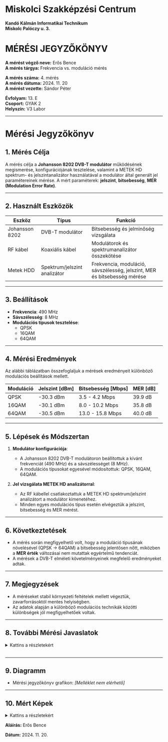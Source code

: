 # Miskolci Szakképzési Centrum  
**Kandó Kálmán Informatikai Technikum**  
**Miskolc Palóczy u. 3.**

# MÉRÉSI JEGYZŐKÖNYV

**A mérést végző neve:** Erős Bence  
**A mérés tárgya:** Frekvencia vs. moduláció mérés


**A mérés száma:** 4. mérés  
**A mérés dátuma:** 2024. 11. 20  
**A mérést vezette:** Sándor Péter  

**Évfolyam:** 13. E  
**Csoport:** GYAK 2  
**Helyszín:** V3 Labor 

---

# Mérési Jegyzőkönyv

## 1. Mérés Célja
A mérés célja a **Johansson 8202 DVB-T modulátor** működésének megismerése, konfigurációjának tesztelése, valamint a METEK HD spektrum- és jelszintanalizátor használatával a modulátor által generált jel paramétereinek mérése. A mért paraméterek: **jelszint**, **bitsebesség**, **MER (Modulation Error Rate)**.

---

## 2. Használt Eszközök

| Eszköz                     | Típus                       | Funkció                                           |
|----------------------------|-----------------------------|---------------------------------------------------|
| Johansson 8202             | DVB-T modulátor            | Bitsebesség és jelminőség vizsgálata              |
| RF kábel                   | Koaxiális kábel            | Modulátorok és spektrumanalizátor összekötése     |
| Metek HDD                  | Spektrum/jelszint analizátor| Frekvencia, moduláció, sávszélesség, jelszint, MER és bitsebesség mérése |

---

## 3. Beállítások
- **Frekvencia**: 490 MHz  
- **Sávszélesség**: 8 MHz  
- **Modulációs típusok tesztelése**:  
  - QPSK  
  - 16QAM  
  - 64QAM  

---

## 4. Mérési Eredmények
Az alábbi táblázatban összefoglaljuk a mérések eredményeit különböző modulációs beállítások mellett.

| **Moduláció** | **Jelszint [dBm]** | **Bitsebesség [Mbps]** | **MER [dB]** |
|---------------|---------------------|------------------------|--------------|
| QPSK          | -30.3 dBm          | 3.5 - 4.2 Mbps        | 39.9 dB      |
| 16QAM         | -30.1 dBm          | 8.0 - 10.2 Mbps       | 35.8 dB      |
| 64QAM         | -30.5 dBm          | 13.0 - 15.8 Mbps      | 40.0 dB      |

---

## 5. Lépések és Módszertan
1. **Modulátor konfigurációja**:
   - A Johansson 8202 DVB-T modulátoron beállítottuk a kívánt frekvenciát (490 MHz) és a sávszélességet (8 MHz).  
   - A modulációs típusokat egyesével módosítottuk: QPSK, 16QAM, 64QAM.

2. **Jel vizsgálata METEK HD analizátorral**:
   - Az RF kábellel csatlakoztattuk a METEK HD spektrum/jelszint analizátort a modulátor kimenetéhez.  
   - Minden egyes modulációs típus esetén elvégeztük a jelszint, bitsebesség és MER mérést.  

---

## 6. Következtetések
- A mérés során megfigyelhető volt, hogy a moduláció típusának növelésével (QPSK → 64QAM) a bitsebesség jelentősen nőtt, miközben a **MER érték** változásai nem mutattak egyértelmű tendenciát.  
- A mérések a DVB-T elméleti követelményeinek megfelelő eredményeket adtak.

---

## 7. Megjegyzések
- A méréseket stabil környezeti feltételek mellett végeztük, zavarforrásoktól mentes helyiségben.  
- Az adatok alapján a különböző modulációs technikák közötti különbségek jól megfigyelhetőek voltak.

---

## 8. További Mérési Javaslatok

<details>

<summary>Kattins a részletekért</summary>

1. Szélsőséges Jelszint Tesztelése

- **Cél**: Vizsgálni, hogyan viselkedik a rendszer különböző jelszint értékek mellett.

- **Lépések**:

  1. Állítsuk be a jelszintet az RF kimeneten szélsőségesen alacsony és magas értékekre (pl. -60 dBm, -20 dBm).

  2. Mérjük meg a bitsebességet és a MER-t a kiválasztott modulációs típusok mellett.

- **Elvárt eredmények**: Magasabb jelszintnél stabilabb adatátvitel, alacsonyabb jelszintnél romló MER és csökkenő bitsebesség.

---

2. Szűkebb és Szélesebb Sávszélesség Hatásai

- **Cél**: Megvizsgálni a sávszélesség változtatásának hatását a jel minőségére és teljesítményére.

- **Lépések**:

  1. Állítsuk be a sávszélességet különböző értékekre (pl. 6 MHz, 7 MHz, 8 MHz).

  2. Rögzítsük a jelszintet, MER-t és a bitsebességet.

- **Elvárt eredmények**: Szélesebb sávszélességnél nagyobb bitsebesség, de csökkenhet a MER.

---

3. Zavarforrások Hatása

- **Cél**: Meghatározni, hogy a közeli rádiófrekvenciás zavarok hogyan befolyásolják a jelek minőségét.

- **Lépések**:

  1. Helyezzünk egy zavarforrást (pl. másik RF jeladó) a vizsgált frekvencia közelébe.

  2. Mérjük meg a jelszintet, MER-t és a bitsebességet különböző távolságokból.

- **Elvárt eredmények**: Zavarforrás jelenléte csökkentheti a MER-t és növelheti a hibaarányt.

---

4. Moduláció Stabilitásának Vizsgálata Időfüggvényében

- **Cél**: Tesztelni, hogy hosszabb időtartam alatt mennyire stabil a jel különböző modulációs típusok esetén.

- **Lépések**:

  1. Állítsuk be az eszközt egy modulációs típusra (pl. 64QAM).

  2. Mérjünk jelszintet, MER-t és bitsebességet óránként legalább 12 órán keresztül.

- **Elvárt eredmények**: Stabil rendszer esetén a paramétereknek változatlannak kell maradniuk.

---

5. Szomszédos Csatornák Vizsgálata

- **Cél**: Megérteni, hogyan befolyásolja a szomszédos csatornák jelenléte a méréseket.

- **Lépések**:

  1. Aktiváljunk egy szomszédos csatornán (pl. 482 MHz vagy 498 MHz) másik DVB-T jelet.

  2. Mérjük meg a főcsatorna (490 MHz) paramétereit.

- **Elvárt eredmények**: Növekvő interferencia esetén csökkenhet a MER és romolhat a jel minősége.

---

6. Jelkésleltetés Vizsgálata

- **Cél**: Ellenőrizni a rendszer válaszidejét különböző beállítások mellett.

- **Lépések**:

  1. Állítsunk be eltérő modulációkat és sávszélességeket.

  2. Mérjük meg a jelkésleltetést (pl. speciális analizátorral vagy műszerekkel).

- **Elvárt eredmények**: A sávszélesség és moduláció változtatása hatással lehet a késleltetésre.

---

7. Hőmérséklet Hatásának Vizsgálata

- **Cél**: Megérteni, hogyan befolyásolja a környezeti hőmérséklet a rendszer teljesítményét.

- **Lépések**:

  1. Végezze el a méréseket különböző hőmérsékleteken (pl. 0°C, 25°C, 30°C).

  2. Rögzítse a jelszint, MER és bitsebesség értékeket.
  
- **Elvárt eredmények**: Szélsőséges hőmérsékleteken csökkenhet a rendszer stabilitása.

</details>

<br>

---

## 9. Diagramm
- Mérési jegyzőkönyv grafikon: *[Melléklet nem elérhető]*  

---

## 10. Mért Képek

<details>
<summary>Kattins a részletekért</summary>

<br>

<img src="https://erosbence27.github.io/jegyzokonyv/image/munkakep1.jpg"/>

<br>

<img src="https://erosbence27.github.io/jegyzokonyv/image/frekik.bmp"/>

<br>

<img src="https://erosbence27.github.io/jegyzokonyv/image/qpsk_meter.bmp"/>

<br>

<img src="https://erosbence27.github.io/jegyzokonyv/image/qpsk_bit.bmp"/>

<br>

<img src="https://erosbence27.github.io/jegyzokonyv/image/16qam_meter.bmp"/>

<br>

<img src="https://erosbence27.github.io/jegyzokonyv/image/16qam_meter.bmp"/>

<br>

<img src="https://erosbence27.github.io/jegyzokonyv/image/64qam_meter.bmp"/>

<br>

<img src="https://erosbence27.github.io/jegyzokonyv/image/64qam_bit.bmp"/>

<br>

</details>

**Aláírás:** Erős Bence

**Dátum:** 2024. 11. 20.